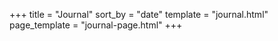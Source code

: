 +++
title = "Journal"
sort_by = "date"
template = "journal.html"
page_template = "journal-page.html"
+++
